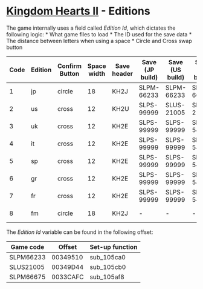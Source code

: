 # [Kingdom Hearts II](index.md) - Editions

The game internally uses a field called _Edition Id_, which dictates the following logic:
    * What game files to load
    * The ID used for the save data
    * The distance between letters when using a space
    * Circle and Cross swap button


|Code|Edition|Confirm Button|Space width|Save header|Save (JP build)|Save (US build)|Save (EU build)|Save (FM build)|
|----|-------|--------------|-----------|-----------|---------------|---------------|---------------|---------------|
|1   |jp     |circle        |18         |KH2J       |SLPM-66233     |SLPM-66233     |SLPM-66233     |SLPM-66233FM   |
|2   |us     |cross         |12         |KH2U       |SLPS-99999     |SLUS-21005     |SLUS-21005     |SLUS-21005FM   |
|3   |uk     |cross         |12         |KH2E       |SLPS-99999     |SLPS-99999     |SLES-54114     |SLES-54114FM   |
|4   |it     |cross         |12         |KH2E       |SLPS-99999     |SLPS-99999     |SLES-54234     |SLES-54234FM   |
|5   |sp     |cross         |12         |KH2E       |SLPS-99999     |SLPS-99999     |SLES-54235     |SLES-54235FM   |
|6   |gr     |cross         |12         |KH2E       |SLPS-99999     |SLPS-99999     |SLES-54233     |SLES-54233FM   |
|7   |fr     |cross         |12         |KH2E       |SLPS-99999     |SLPS-99999     |SLES-54232     |SLES-54232FM   |
|8   |fm     |circle        |18         |KH2J       |-              |-              |-              |SLPM-66675FM   |

The _Edition Id_ variable can be found in the following offset:

|Game code|Offset  |Set-up function|
|---------|--------|---------------|
|SLPM66233|00349510|sub_105ca0     |
|SLUS21005|00349D44|sub_105cb0     |
|SLPM66675|0033CAFC|sub_105af8     |